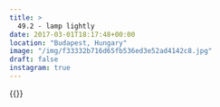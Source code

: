 ```yaml
---
title: >
  49.2 - lamp lightly
date: 2017-03-01T18:17:48+00:00
location: "Budapest, Hungary"
image: "/img/f33332b716d65fb536ed3e52ad4142c8.jpg"
draft: false
instagram: true
---
```


{{<photo src="/img/f33332b716d65fb536ed3e52ad4142c8.jpg">}}
